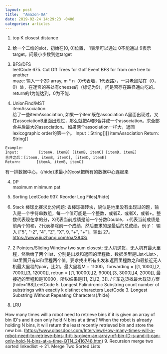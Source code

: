 ```yaml
---
layout: post
title:  "Amazon-OA"
date: 2019-02-24 14:29:23 -0400
categories: articles
---
```


1. top K closest distance<br> 

2. 给一个二维的slot，初始在[0, 0]位置， 1表示可以通过 0不能通过 9表示target，问最小步数到达target<br>

2. BFS/DFS<br>
leetCode 675. Cut Off Trees for Golf Event BFS for from one tree to another<br>
maze: 输入一个2D array, m * n（0代表墙，1代表路），一只老鼠站在（0，0）处，在迷宫的某处有cheese的（标记为9），问是否存在路径通向吃的。return的1为能达到，0为不能. <br>

3. UnionFind/MST<br>
itemAssociation<br>
给了一些itemAssociation, 如果一个item既在association A里面出现过，又在associationB里面出现过，那么就把A和B合并成一个association。求全部合并后最大的association。
如果两个association一样大，返回lexicographic order的第一个。
Input：String[][] itemAssociation   Return: String[]
```
Example:
Input:         [itemA, itemB] [itemB, itemC] [itemD, itemE]
合并之后：[itemA, itemB, itemC], [itemD, itemE]
Return:       [itemA, itemB, itemC]
```
有一排数据中心，{/hide}求最小的cost把所有的数据中心连起来

4. DP<br>
maximum minimum pat<br>

5. Sorting
LeetCode  937. Reorder Log Files[/hide]

6. Stack
棒球比赛求比分问题: 丢棒球砸砖块，貌似是地里没有出现过的题，输入是一个字符串数组，每一个值可能是一个整数，或者Z，或者X，或者+。整数代表现在拿的分，X代表当前成绩是前一个分数Double，+代表当前成绩是前两个的和，Z代表移除前一个成绩，然后要求的是最后的总成绩。例子： 输入 ["5", "-2", "4", "Z", "X", 9, "+", "+"]，输出 27。https://www.jiuzhang.com/qa/3843/
7. 2 Pointers/Sliding Window
two sum closest: 无人机送货，无人机有最大里程，然后给了两个list，分别是出发和返回的里程数，数据类型是List<List<Integer>>，list里面只有id和里程两个值，要求找出所有出发和返回里程数之和最接近无人机最大里程的pair。比如，最大里程M = 11000，forwarding = [[1, 1000],[2, 7000],[3, 12000]], retrun = [[1, 10000],[2, 9000],[3, 3000],[4, 2000]], 最接近的里程和是10000，所以结果是[[1, 2],[2, 3]]. /卡车送货找最大载货方案
[hide=188]LeetCode 5. Longest Palindromic Substring
count number of substrings with exactly k distinct characters
LeetCode 3. Longest Substring Without Repeating Characters{/hide}
8. LRU

How many times will a robot need to retrieve bins if it is  given an array of bin ID's and it can only hold N bins at a time? When the robot is already holding N bins, it will return the least recently retrieved bin and store the new bin. (https://www.glassdoor.com/Interview/How-many-times-will-a-robot-need-to-retrieve-bins-if-it-is-given-an-array-of-bin-ID-s-and-it-can-only-hold-N-bins-at-a-time-QTN_2416748.htm)
9. Recursion
merge two sorted linkedlist -> 21. Merge Two Sorted Lists